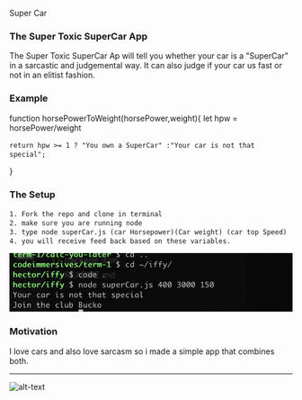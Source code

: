 Super Car 

### The Super Toxic SuperCar App

The Super Toxic SuperCar Ap will tell you whether your car is a "SuperCar" in a sarcastic and judgemental way. It can also judge if your car us fast or not in an elitist fashion.

### Example 
function horsePowerToWeight(horsePower,weight){
    let hpw = horsePower/weight

    return hpw >= 1 ? "You own a SuperCar" :"Your car is not that special";
}

### The Setup
    1. Fork the repo and clone in terminal
    2. make sure you are running node
    3. type node superCar.js (car Horsepower)(Car weight) (car top Speed)
    4. you will receive feed back based on these variables.

![alt-text](Screen&#32;Shot&#32;2019-10-08&#32;at&#32;12.29.21&#32;AM.png)


### Motivation
I love cars and also love sarcasm so i made a simple app that combines both.

---

![alt-text](https://media.giphy.com/media/NqKMDYjidGsaA/source.gif)